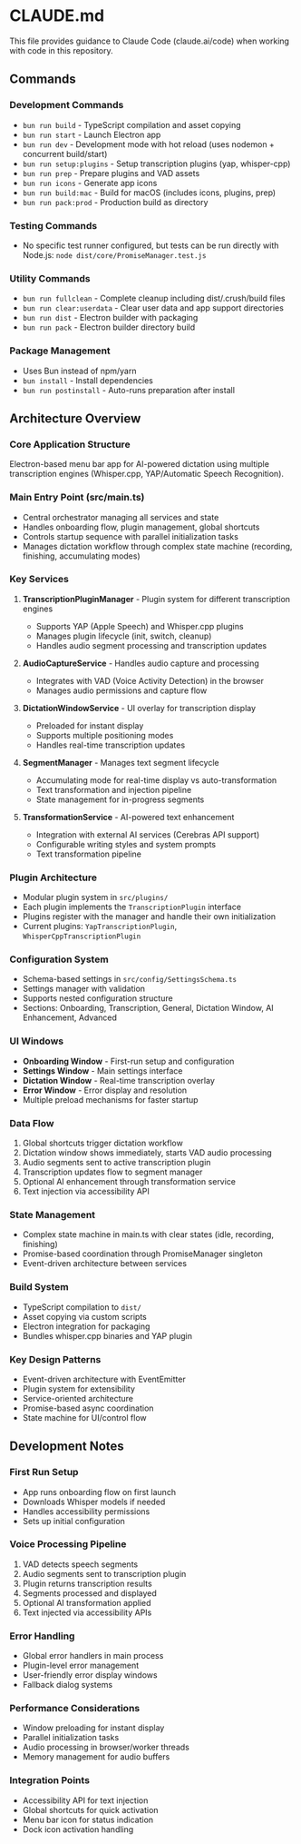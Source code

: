 # CLAUDE.md

This file provides guidance to Claude Code (claude.ai/code) when working with code in this repository.

## Commands

### Development Commands

- `bun run build` - TypeScript compilation and asset copying
- `bun run start` - Launch Electron app
- `bun run dev` - Development mode with hot reload (uses nodemon + concurrent build/start)
- `bun run setup:plugins` - Setup transcription plugins (yap, whisper-cpp)
- `bun run prep` - Prepare plugins and VAD assets
- `bun run icons` - Generate app icons
- `bun run build:mac` - Build for macOS (includes icons, plugins, prep)
- `bun run pack:prod` - Production build as directory

### Testing Commands

- No specific test runner configured, but tests can be run directly with Node.js:
  `node dist/core/PromiseManager.test.js`

### Utility Commands

- `bun run fullclean` - Complete cleanup including dist/.crush/build files
- `bun run clear:userdata` - Clear user data and app support directories
- `bun run dist` - Electron builder with packaging
- `bun run pack` - Electron builder directory build

### Package Management

- Uses Bun instead of npm/yarn
- `bun install` - Install dependencies
- `bun run postinstall` - Auto-runs preparation after install

## Architecture Overview

### Core Application Structure

Electron-based menu bar app for AI-powered dictation using multiple transcription engines (Whisper.cpp, YAP/Automatic Speech Recognition).

### Main Entry Point (src/main.ts)

- Central orchestrator managing all services and state
- Handles onboarding flow, plugin management, global shortcuts
- Controls startup sequence with parallel initialization tasks
- Manages dictation workflow through complex state machine (recording, finishing, accumulating modes)

### Key Services

1. **TranscriptionPluginManager** - Plugin system for different transcription engines

   - Supports YAP (Apple Speech) and Whisper.cpp plugins
   - Manages plugin lifecycle (init, switch, cleanup)
   - Handles audio segment processing and transcription updates

2. **AudioCaptureService** - Handles audio capture and processing

   - Integrates with VAD (Voice Activity Detection) in the browser
   - Manages audio permissions and capture flow

3. **DictationWindowService** - UI overlay for transcription display

   - Preloaded for instant display
   - Supports multiple positioning modes
   - Handles real-time transcription updates

4. **SegmentManager** - Manages text segment lifecycle

   - Accumulating mode for real-time display vs auto-transformation
   - Text transformation and injection pipeline
   - State management for in-progress segments

5. **TransformationService** - AI-powered text enhancement
   - Integration with external AI services (Cerebras API support)
   - Configurable writing styles and system prompts
   - Text transformation pipeline

### Plugin Architecture

- Modular plugin system in `src/plugins/`
- Each plugin implements the `TranscriptionPlugin` interface
- Plugins register with the manager and handle their own initialization
- Current plugins: `YapTranscriptionPlugin`, `WhisperCppTranscriptionPlugin`

### Configuration System

- Schema-based settings in `src/config/SettingsSchema.ts`
- Settings manager with validation
- Supports nested configuration structure
- Sections: Onboarding, Transcription, General, Dictation Window, AI Enhancement, Advanced

### UI Windows

- **Onboarding Window** - First-run setup and configuration
- **Settings Window** - Main settings interface
- **Dictation Window** - Real-time transcription overlay
- **Error Window** - Error display and resolution
- Multiple preload mechanisms for faster startup

### Data Flow

1. Global shortcuts trigger dictation workflow
2. Dictation window shows immediately, starts VAD audio processing
3. Audio segments sent to active transcription plugin
4. Transcription updates flow to segment manager
5. Optional AI enhancement through transformation service
6. Text injection via accessibility API

### State Management

- Complex state machine in main.ts with clear states (idle, recording, finishing)
- Promise-based coordination through PromiseManager singleton
- Event-driven architecture between services

### Build System

- TypeScript compilation to `dist/`
- Asset copying via custom scripts
- Electron integration for packaging
- Bundles whisper.cpp binaries and YAP plugin

### Key Design Patterns

- Event-driven architecture with EventEmitter
- Plugin system for extensibility
- Service-oriented architecture
- Promise-based async coordination
- State machine for UI/control flow

## Development Notes

### First Run Setup

- App runs onboarding flow on first launch
- Downloads Whisper models if needed
- Handles accessibility permissions
- Sets up initial configuration

### Voice Processing Pipeline

1. VAD detects speech segments
2. Audio segments sent to transcription plugin
3. Plugin returns transcription results
4. Segments processed and displayed
5. Optional AI transformation applied
6. Text injected via accessibility APIs

### Error Handling

- Global error handlers in main process
- Plugin-level error management
- User-friendly error display windows
- Fallback dialog systems

### Performance Considerations

- Window preloading for instant display
- Parallel initialization tasks
- Audio processing in browser/worker threads
- Memory management for audio buffers

### Integration Points

- Accessibility API for text injection
- Global shortcuts for quick activation
- Menu bar icon for status indication
- Dock icon activation handling
